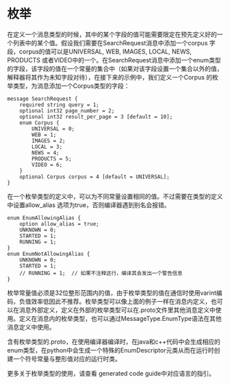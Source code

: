 # 枚举
在定义一个消息类型的时候，其中的某个字段的值可能需要限定在预先定义好的一个列表中的某个值。假设我们需要在SearchRequest消息中添加一个corpus 字段，corpus的值可以是UNIVERSAL, WEB, IMAGES, LOCAL, NEWS, PRODUCTS 或者VIDEO中的一个。在SearchRequest消息中添加一个enum类型的字段，该字段的值在一个常量的集合中（如果对该字段设置一个集合以外的值，解释器将其作为未知字段对待），在接下来的示例中，我们定义一个Corpus 的枚举类型，为消息添加一个Corpus类型的字段：

<!--language:c-->
    message SearchRequest {
        required string query = 1;
        optional int32 page_number = 2;
        optional int32 result_per_page = 3 [default = 10];
        enum Corpus {
            UNIVERSAL = 0;
            WEB = 1;
            IMAGES = 2;
            LOCAL = 3;
            NEWS = 4;
            PRODUCTS = 5;
            VIDEO = 6;
        }
        optional Corpus corpus = 4 [default = UNIVERSAL];
    }

在一个枚举类型的定义中，可以为不同常量设置相同的值。不过需要在类型的定义中设置allow_alias 选项为true，否则编译器遇到别名会报错。

<!--language:c-->

    enum EnumAllowingAlias {
        option allow_alias = true;
        UNKNOWN = 0;
        STARTED = 1;
        RUNNING = 1;
    }
    enum EnumNotAllowingAlias {
        UNKNOWN = 0;
        STARTED = 1;
        // RUNNING = 1;  // 如果不注释这行，编译其会发出一个警告信息
    }

枚举常量值必须是32位整形范围内的值，由于枚举类型的值在通信时使用varint编码，负值效率低因此不推荐。枚举类型可以像上面的例子一样在消息内定义，也可以在消息外部定义，定义在外部的枚举类型可以在.proto文件里其他消息定义中使用。定义在消息内的枚举类型，也可以通过MessageType.EnumType语法在其他消息定义中使用。

含有枚举类型的.proto，在使用编译器编译时，在java和c++代码中会生成相应的enum类型，在python中会生成一个特殊的EnumDescriptor元类从而在运行时创建一个符号常量与整形值对应的运行时类。

更多关于枚举类型的使用，请查看 generated code guide中对应语言的指引。